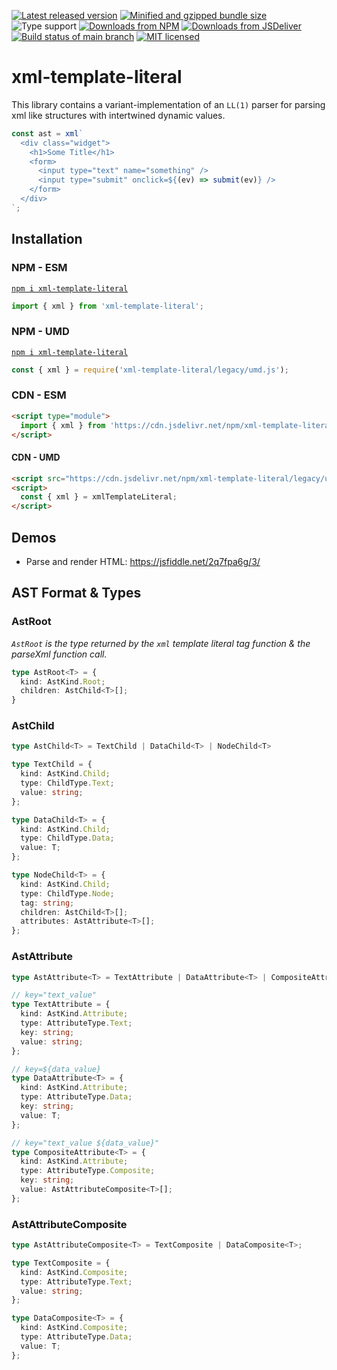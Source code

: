 [![Latest released version](https://img.shields.io/npm/v/xml-template-literal)](https://www.npmjs.com/package/xml-template-literal)
[![Minified and gzipped bundle size](https://img.shields.io/bundlephobia/minzip/xml-template-literal)](https://bundlephobia.com/package/xml-template-literal)
![Type support](https://img.shields.io/npm/types/xml-template-literal)
[![Downloads from NPM](https://img.shields.io/npm/dm/xml-template-literal?label=downloads%20npm)](https://www.npmjs.com/package/xml-template-literal)
[![Downloads from JSDeliver](https://img.shields.io/jsdelivr/npm/hm/xml-template-literal?label=downloads%20jsDelivr)](https://www.jsdelivr.com/package/npm/xml-template-literal)
[![Build status of main branch](https://img.shields.io/circleci/build/github/Olian04/xml-template-literal/main?label=test%20%26%20build)](https://app.circleci.com/pipelines/github/Olian04/xml-template-literal)
[![MIT licensed](https://img.shields.io/npm/l/xml-template-literal)](./LICENSE)

# xml-template-literal

This library contains a variant-implementation of an `LL(1)` parser for parsing xml like structures with intertwined dynamic values.

```ts
const ast = xml`
  <div class="widget">
    <h1>Some Title</h1>
    <form>
      <input type="text" name="something" />
      <input type="submit" onclick=${(ev) => submit(ev)} />
    </form>
  </div>
`;
```

## Installation

### NPM - ESM

[`npm i xml-template-literal`](https://www.npmjs.com/package/xml-template-literal)

```ts
import { xml } from 'xml-template-literal';
```

### NPM - UMD

[`npm i xml-template-literal`](https://www.npmjs.com/package/xml-template-literal)

```js
const { xml } = require('xml-template-literal/legacy/umd.js');
```

### CDN - ESM

```html
<script type="module">
  import { xml } from 'https://cdn.jsdelivr.net/npm/xml-template-literal';
</script>
```

#### CDN - UMD

```html
<script src="https://cdn.jsdelivr.net/npm/xml-template-literal/legacy/umd.js"></script>
<script>
  const { xml } = xmlTemplateLiteral;
</script>
```

## Demos

- Parse and render HTML: <https://jsfiddle.net/2q7fpa6g/3/>

## AST Format & Types

### AstRoot

*`AstRoot` is the type returned by the `xml` template literal tag function & the parseXml function call.*

```ts
type AstRoot<T> = {
  kind: AstKind.Root;
  children: AstChild<T>[];
}
```

### AstChild

```ts
type AstChild<T> = TextChild | DataChild<T> | NodeChild<T>

type TextChild = {
  kind: AstKind.Child;
  type: ChildType.Text;
  value: string;
};

type DataChild<T> = {
  kind: AstKind.Child;
  type: ChildType.Data;
  value: T;
};

type NodeChild<T> = {
  kind: AstKind.Child;
  type: ChildType.Node;
  tag: string;
  children: AstChild<T>[];
  attributes: AstAttribute<T>[];
};

```

### AstAttribute

```ts
type AstAttribute<T> = TextAttribute | DataAttribute<T> | CompositeAttribute<T>;

// key="text_value"
type TextAttribute = {
  kind: AstKind.Attribute;
  type: AttributeType.Text;
  key: string;
  value: string;
};

// key=${data_value}
type DataAttribute<T> = {
  kind: AstKind.Attribute;
  type: AttributeType.Data;
  key: string;
  value: T;
};

// key="text_value ${data_value}"
type CompositeAttribute<T> = {
  kind: AstKind.Attribute;
  type: AttributeType.Composite;
  key: string;
  value: AstAttributeComposite<T>[];
};
```

### AstAttributeComposite

```ts
type AstAttributeComposite<T> = TextComposite | DataComposite<T>;

type TextComposite = {
  kind: AstKind.Composite;
  type: AttributeType.Text;
  value: string;
};

type DataComposite<T> = {
  kind: AstKind.Composite;
  type: AttributeType.Data;
  value: T;
};
```
